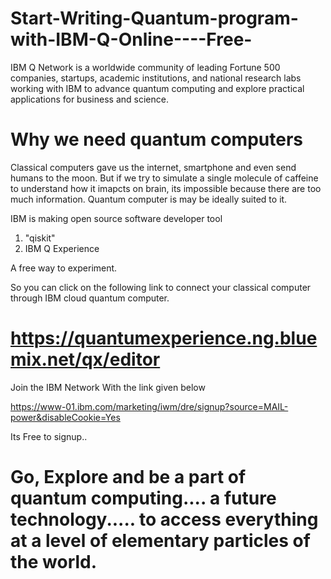 # Start-Writing-Quantum-program-with-IBM-Q-Online----Free-

IBM Q Network is a worldwide community of leading Fortune 500 companies, startups, academic institutions, and national research labs working with IBM to advance quantum computing and explore practical applications for business and science.

# Why we need quantum computers

Classical computers gave us the internet, smartphone and even send humans to the moon. But if we try to simulate a single molecule of caffeine to understand how it imapcts on brain, its impossible because there are too much information. Quantum computer is may be ideally suited to it.

IBM is making open source software developer tool 
1. "qiskit"
2. IBM Q Experience

A free way to experiment.

So you can click on the following link to connect your classical computer through IBM cloud quantum computer. 

# https://quantumexperience.ng.bluemix.net/qx/editor

Join the IBM Network With the link given below

https://www-01.ibm.com/marketing/iwm/dre/signup?source=MAIL-power&disableCookie=Yes

Its Free to signup.. 

# Go, Explore and be a part of quantum computing.... a future technology..... to access everything at a level of elementary particles of the world.

